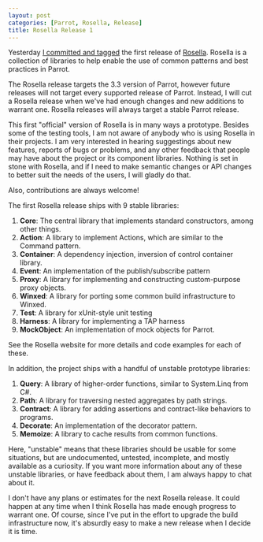 ```yaml
---
layout: post
categories: [Parrot, Rosella, Release]
title: Rosella Release 1
---
```


Yesterday [I committed and tagged][release_commit] the first release of
[Rosella][]. Rosella is a collection of libraries to help enable the use of
common patterns and best practices in Parrot.

[release_commit]: https://github.com/Whiteknight/Rosella/commit/0ab2e93053909912aa48790686ea5c774d5006cc
[Rosella]: http://Whiteknight.github.com/Rosella

The Rosella release targets the 3.3 version of Parrot, however future releases
will not target every supported release of Parrot. Instead, I will cut a
Rosella release when we've had enough changes and new additions to warrant
one. Rosella releases will always target a stable Parrot release.

This first "official" version of Rosella is in many ways a prototype. Besides
some of the testing tools, I am not aware of anybody who is using Rosella in
their projects. I am very interested in hearing suggestings about new
features, reports of bugs or problems, and any other feedback that people may
have about the project or its component libraries. Nothing is set in stone
with Rosella, and if I need to make semantic changes or API changes to better
suit the needs of the users, I will gladly do that.

Also, contributions are always welcome!

The first Rosella release ships with 9 stable libraries:

1. **Core**: The central library that implements standard constructors, among
   other things.
2. **Action**:  A library to implement Actions, which are similar to the
   Command pattern.
3. **Container**: A dependency injection, inversion of control container
   library.
4. **Event**: An implementation of the publish/subscribe pattern
5. **Proxy**: A library for implementing and constructing custom-purpose
   proxy objects.
6. **Winxed**: A library for porting some common build infrastructure to
   Winxed.
7. **Test**: A library for xUnit-style unit testing
8. **Harness**: A library for implementing a TAP harness
9. **MockObject**: An implementation of mock objects for Parrot.

See the Rosella website for more details and code examples for each of these.

In addition, the project ships with a handful of unstable prototype libraries:

1. **Query**: A library of higher-order functions, similar to System.Linq
   from C#.
2. **Path**: A library for traversing nested aggregates by path strings.
3. **Contract**: A library for adding assertions and contract-like behaviors
   to programs.
4. **Decorate**: An implementation of the decorator pattern.
5. **Memoize**: A library to cache results from common functions.

Here, "unstable" means that these libraries should be usable for some
situations, but are undocumented, untested, incomplete, and mostly available
as a curiosity. If you want more information about any of these unstable
libraries, or have feedback about them, I am always happy to chat about it.

I don't have any plans or estimates for the next Rosella release. It could
happen at any time when I think Rosella has made enough progress to warrant
one. Of course, since I've put in the effort to upgrade the build
infrastructure now, it's absurdly easy to make a new release when I decide
it is time.
